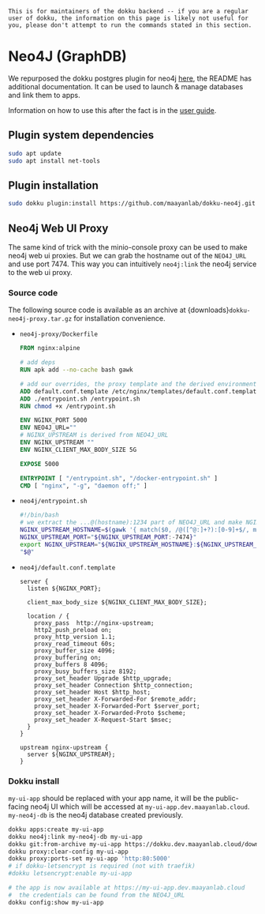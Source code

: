 ```{warning}
This is for maintainers of the dokku backend -- if you are a regular user of dokku, the information on this page is likely not useful for you, please don't attempt to run the commands stated in this section.
```

# Neo4J (GraphDB)

We repurposed the dokku postgres plugin for neo4j [here](https://github.com/maayanlab/dokku-neo4j), the README has additional documentation. It can be used to launch & manage databases and link them to apps.

Information on how to use this after the fact is in the [user guide](../user/54-neo4j.md).

## Plugin system dependencies

```bash
sudo apt update
sudo apt install net-tools
```

## Plugin installation

```bash
sudo dokku plugin:install https://github.com/maayanlab/dokku-neo4j.git
```

## Neo4j Web UI Proxy

The same kind of trick with the minio-console proxy can be used to make neo4j web ui proxies. But we can grab the hostname out of the `NEO4J_URL` and use port 7474. This way you can intuitively `neo4j:link` the neo4j service to the web ui proxy.

### Source code

The following source code is available as an archive at {downloads}`dokku-neo4j-proxy.tar.gz` for installation convenience.

- `neo4j-proxy/Dockerfile`
  ```Dockerfile
  FROM nginx:alpine

  # add deps
  RUN apk add --no-cache bash gawk

  # add our overrides, the proxy template and the derived environment variable
  ADD default.conf.template /etc/nginx/templates/default.conf.template
  ADD ./entrypoint.sh /entrypoint.sh
  RUN chmod +x /entrypoint.sh

  ENV NGINX_PORT 5000
  ENV NEO4J_URL=""
  # NGINX_UPSTREAM is derived from NEO4J_URL
  ENV NGINX_UPSTREAM ""
  ENV NGINX_CLIENT_MAX_BODY_SIZE 5G

  EXPOSE 5000

  ENTRYPOINT [ "/entrypoint.sh", "/docker-entrypoint.sh" ]
  CMD [ "nginx", "-g", "daemon off;" ]
  ```
- `neo4j/entrypoint.sh`
  ```bash
  #!/bin/bash
  # we extract the ...@(hostname):1234 part of NEO4J_URL and make NGINX_UPSTREAM=hostname:
  NGINX_UPSTREAM_HOSTNAME=$(gawk '{ match($0, /@([^@:]+?):[0-9]+$/, m); print m[1] }' <<< "$NEO4J_URL")
  NGINX_UPSTREAM_PORT="${NGINX_UPSTREAM_PORT:-7474}"
  export NGINX_UPSTREAM="${NGINX_UPSTREAM_HOSTNAME}:${NGINX_UPSTREAM_PORT}"
  "$@"
  ```
- `neo4j/default.conf.template`
  ```template
  server {
    listen ${NGINX_PORT};

    client_max_body_size ${NGINX_CLIENT_MAX_BODY_SIZE};

    location / {
      proxy_pass  http://nginx-upstream;
      http2_push_preload on;
      proxy_http_version 1.1;
      proxy_read_timeout 60s;
      proxy_buffer_size 4096;
      proxy_buffering on;
      proxy_buffers 8 4096;
      proxy_busy_buffers_size 8192;
      proxy_set_header Upgrade $http_upgrade;
      proxy_set_header Connection $http_connection;
      proxy_set_header Host $http_host;
      proxy_set_header X-Forwarded-For $remote_addr;
      proxy_set_header X-Forwarded-Port $server_port;
      proxy_set_header X-Forwarded-Proto $scheme;
      proxy_set_header X-Request-Start $msec;
    }
  }

  upstream nginx-upstream {
    server ${NGINX_UPSTREAM};
  }
  ```

### Dokku install

`my-ui-app` should be replaced with your app name, it will be the public-facing neo4j UI which will be accessed at `my-ui-app.dev.maayanlab.cloud`. `my-neo4j-db` is the neo4j database created previously.

```bash
dokku apps:create my-ui-app
dokku neo4j:link my-neo4j-db my-ui-app
dokku git:from-archive my-ui-app https://dokku.dev.maayanlab.cloud/downloads/dokku-neo4j-proxy.tar.gz
dokku proxy:clear-config my-ui-app
dokku proxy:ports-set my-ui-app 'http:80:5000'
# if dokku-letsencrypt is required (not with traefik)
#dokku letsencrypt:enable my-ui-app

# the app is now available at https://my-ui-app.dev.maayanlab.cloud
#  the credentials can be found from the NEO4J_URL
dokku config:show my-ui-app
```
